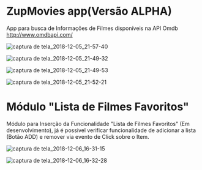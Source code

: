 # ZupMovies app(Versão ALPHA)

App para busca de Informações de Filmes disponíveis na API Omdb http://www.omdbapi.com/

![captura de tela_2018-12-05_21-57-40](https://user-images.githubusercontent.com/39272194/49552968-ccf67e80-f8dc-11e8-8654-446eca926812.png)


![captura de tela_2018-12-05_21-49-32](https://user-images.githubusercontent.com/39272194/49552921-a20c2a80-f8dc-11e8-9e47-23cce94e285a.png)

![captura de tela_2018-12-05_21-49-53](https://user-images.githubusercontent.com/39272194/49552984-db449a80-f8dc-11e8-8985-30ef0cf19e91.png)


![captura de tela_2018-12-05_21-52-21](https://user-images.githubusercontent.com/39272194/49552929-aa646580-f8dc-11e8-8e4f-2f0abf963c2e.png)

# Módulo "Lista de Filmes Favoritos"
Módulo para Inserção da Funcionalidade "Lista de Filmes Favoritos" (Em desenvolvimento), já é possivel verificar funcionalidade de adicionar a lista (Botão ADD) e remover via evento de Click sobre o Item.

![captura de tela_2018-12-06_16-31-15](https://user-images.githubusercontent.com/39272194/49604749-dda70300-f975-11e8-8b8d-ac5554c7d93a.png)

![captura de tela_2018-12-06_16-32-28](https://user-images.githubusercontent.com/39272194/49604756-e1d32080-f975-11e8-9aed-988eeb5a36c9.png)




